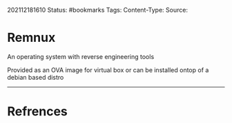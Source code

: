 
202112181610
Status: #bookmarks
Tags:
Content-Type:
Source: 

# Remnux


An operating system with reverse engineering tools

Provided as an OVA image for virtual box or can be installed ontop of a debian based distro

---
# Refrences